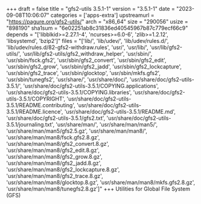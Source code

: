 +++
draft = false
title = "gfs2-utils 3.5.1-1"
version = "3.5.1-1"
date = "2023-09-08T10:06:07"
categories = ['apps-extra']
upstreamurl = "https://pagure.org/gfs2-utils/"
arch = "x86_64"
size = "290056"
usize = "898190"
sha1sum = "6e02251ab8c31836ed40545967b87c779ecf66c9"
depends = "['libblkid>=2.27.1-4', 'ncurses>=6.0-6', 'zlib>=1.2.12', 'libsystemd', 'bzip2']"
files = "['lib/', 'lib/udev/', 'lib/udev/rules.d/', 'lib/udev/rules.d/82-gfs2-withdraw.rules', 'usr/', 'usr/lib/', 'usr/lib/gfs2-utils/', 'usr/lib/gfs2-utils/gfs2_withdraw_helper', 'usr/sbin/', 'usr/sbin/fsck.gfs2', 'usr/sbin/gfs2_convert', 'usr/sbin/gfs2_edit', 'usr/sbin/gfs2_grow', 'usr/sbin/gfs2_jadd', 'usr/sbin/gfs2_lockcapture', 'usr/sbin/gfs2_trace', 'usr/sbin/glocktop', 'usr/sbin/mkfs.gfs2', 'usr/sbin/tunegfs2', 'usr/share/', 'usr/share/doc/', 'usr/share/doc/gfs2-utils-3.5.1/', 'usr/share/doc/gfs2-utils-3.5.1/COPYING.applications', 'usr/share/doc/gfs2-utils-3.5.1/COPYING.libraries', 'usr/share/doc/gfs2-utils-3.5.1/COPYRIGHT', 'usr/share/doc/gfs2-utils-3.5.1/README.contributing', 'usr/share/doc/gfs2-utils-3.5.1/README.licence', 'usr/share/doc/gfs2-utils-3.5.1/README.md', 'usr/share/doc/gfs2-utils-3.5.1/gfs2.txt', 'usr/share/doc/gfs2-utils-3.5.1/journaling.txt', 'usr/share/man/', 'usr/share/man/man5/', 'usr/share/man/man5/gfs2.5.gz', 'usr/share/man/man8/', 'usr/share/man/man8/fsck.gfs2.8.gz', 'usr/share/man/man8/gfs2_convert.8.gz', 'usr/share/man/man8/gfs2_edit.8.gz', 'usr/share/man/man8/gfs2_grow.8.gz', 'usr/share/man/man8/gfs2_jadd.8.gz', 'usr/share/man/man8/gfs2_lockcapture.8.gz', 'usr/share/man/man8/gfs2_trace.8.gz', 'usr/share/man/man8/glocktop.8.gz', 'usr/share/man/man8/mkfs.gfs2.8.gz', 'usr/share/man/man8/tunegfs2.8.gz']"
+++
Utilities for Global File System (GFS)